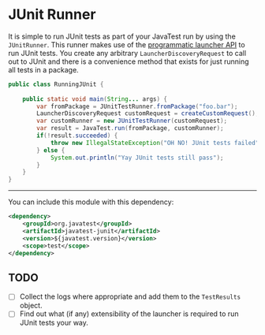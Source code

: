 # JUnit Runner

It is simple to run JUnit tests as part of your JavaTest run by using the `JUnitRunner`. This runner makes use of
the [programmatic launcher API](https://junit.org/junit5/docs/current/user-guide/#launcher-api) to run JUnit tests. You
create any arbitrary `LauncherDiscoveryRequest` to call out to JUnit and there is a convenience method
that exists for just running all tests in a package.

```java
public class RunningJUnit {
    
    public static void main(String... args) {
        var fromPackage = JUnitTestRunner.fromPackage("foo.bar");
        LauncherDiscoveryRequest customRequest = createCustomRequest();
        var customRunner = new JUnitTestRunner(customRequest);
        var result = JavaTest.run(fromPackage, customRunner);
        if(!result.succeeded) {
            throw new IllegalStateException("OH NO! JUnit tests failed");
        } else {
            System.out.println("Yay JUnit tests still pass");
        }
    }
}
```

_______

You can include this module with this dependency: 

```xml
<dependency>
    <groupId>org.javatest</groupId>
    <artifactId>javatest-junit</artifactId>
    <version>${javatest.version}</version>
    <scope>test</scope>
</dependency>
```

## TODO

- [ ] Collect the logs where appropriate and add them to the `TestResults` object.
- [ ] Find out what (if any) extensibility of the launcher is required to run JUnit tests your way.